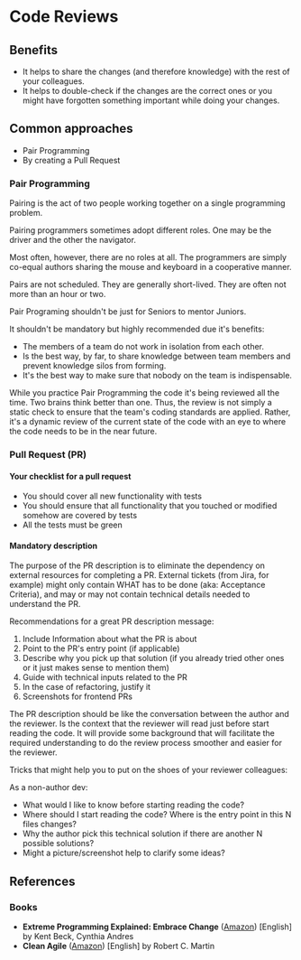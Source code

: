 # Code Reviews

## Benefits

* It helps to share the changes (and therefore knowledge) with the rest of your colleagues.
* It helps to double-check if the changes are the correct ones or you might have forgotten something important while doing your changes.

## Common approaches

* Pair Programming
* By creating a Pull Request

### Pair Programming

Pairing is the act of two people working together on a single programming problem.

Pairing programmers sometimes adopt different roles. One may be the driver and the other the navigator.

Most often, however, there are no roles at all. The programmers are simply co-equal authors sharing the mouse and keyboard in a cooperative manner.

Pairs are not scheduled. They are generally short-lived. They are often not more than an hour or two.

Pair Programing shouldn't be just for Seniors to mentor Juniors. 

It shouldn't be mandatory but highly recommended due it's benefits:

* The members of a team do not work in isolation from each other.
* Is the best way, by far, to share knowledge between team members and prevent knowledge silos from forming.
* It's the best way to make sure that nobody on the team is indispensable.

While you practice Pair Programming the code it's being reviewed all the time. Two brains think better than one.
Thus, the review is not simply a static check to ensure that the team's coding standards are applied. 
Rather, it's a dynamic review of the current state of the code with an eye to where the code needs to be in the near future.


### Pull Request (PR)

#### Your checklist for a pull request

* You should cover all new functionality with tests
* You should ensure that all functionality that you touched or modified somehow are covered by tests
* All the tests must be green

#### Mandatory description

The purpose of the PR description is to eliminate the dependency on external resources for completing a PR. 
External tickets (from Jira, for example) might only contain WHAT has to be done (aka: Acceptance Criteria), 
and may or may not contain technical details needed to understand the PR.

Recommendations for a great PR description message:

1. Include Information about what the PR is about
1. Point to the PR's entry point (if applicable)
1. Describe why you pick up that solution (if you already tried other ones or it just makes sense to mention them)
1. Guide with technical inputs related to the PR
1. In the case of refactoring, justify it
1. Screenshots for frontend PRs

The PR description should be like the conversation between the author and the reviewer. 
Is the context that the reviewer will read just before start reading the code. 
It will provide some background that will facilitate the required understanding to do the review process 
smoother and easier for the reviewer.

Tricks that might help you to put on the shoes of your reviewer colleagues:

As a non-author dev:

* What would I like to know before starting reading the code?
* Where should I start reading the code? Where is the entry point in this N files changes?
* Why the author pick this technical solution if there are another N possible solutions?
* Might a picture/screenshot help to clarify some ideas?

## References

### Books

* **Extreme Programming Explained: Embrace Change** ([Amazon](https://www.amazon.de/-/en/dp/B00N1ZN6C0/)) [English] by Kent Beck, Cynthia Andres
* **Clean Agile** ([Amazon](https://www.amazon.de/-/en/dp/B07XTL99JQ/)) [English] by Robert C. Martin

